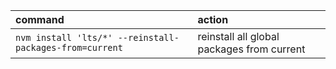 |command|action|
|:--|:--|
|`nvm install 'lts/*' --reinstall-packages-from=current`| reinstall all global packages from current |
